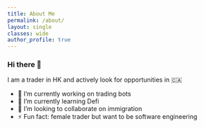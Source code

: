 ```yaml
---
title: About Me
permalink: /about/
layout: single
classes: wide
author_profile: true
---
```



### Hi there 👋

I am a trader in HK and actively look for opportunities in 🇨🇦


- 🔭 I’m currently working on trading bots
- 🌱 I’m currently learning Defi
- 👯 I’m looking to collaborate on immigration
- ⚡ Fun fact: female trader but want to be software engineering

<!-- 
- 🤔 I’m looking for help with ...
- 💬 Ask me about ...
- 📫 How to reach me: ...
- 😄 Pronouns: ... 
- -->
